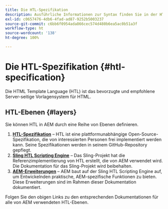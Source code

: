 ```yaml
---
title: Die HTL-Spezifikation
description: Ausführliche Informationen zur Syntax finden Sie in der HTL-Spezifikation.
exl-id: c0657476-4db6-4fad-ad87-9252b5003237
source-git-commit: c6bb6f0954ada866cec574d480b6ea5ac0b51a3f
workflow-type: ht
source-wordcount: '138'
ht-degree: 100%

---
```



# Die HTL-Spezifikation {#htl-specification}

Die HTML Template Language (HTL) ist das bevorzugte und empfohlene Server-seitige Vorlagensystem für HTML.

## HTL-Ebenen {#layers}

Sie können HTL in AEM durch eine Reihe von Ebenen definieren.

1. **[HTL-Spezifikation](https://github.com/adobe/htl-spec)** – HTL ist eine plattformunabhängige Open-Source-Spezifikation, die von interessierten Personen frei implementiert werden kann. Seine Spezifikationen werden in seinem GitHub-Repository gepflegt.
1. **[Sling HTL Scripting Engine](https://sling.apache.org/documentation/bundles/scripting/scripting-htl.html)** – Das Sling-Projekt hat die Referenzimplementierung von HTL erstellt, die von AEM verwendet wird. Die Dokumentation für das Sling-Projekt wird beibehalten.
1. **[AEM-Erweiterungen](aem-extensions.md)** – AEM baut auf der Sling HTL Scripting Engine auf, um Entwickelnden praktische, AEM-spezifische Funktionen zu bieten. Diese Erweiterungen sind im Rahmen dieser Dokumentation dokumentiert.

Folgen Sie den obigen Links zu den entsprechenden Dokumentationen für alle von AEM verwendeten HTL-Ebenen.
